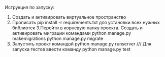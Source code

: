 Иструкция по запуску:
1. Создать и активировать виртуальное пространство
2. Прописать pip install -r requirements.txt для установки всех нужных библиотек
3.Перейти в корневую папку проекта. Создать и активировать миграции командами
python manage.py makemigrations
python manage.py migrate
4. Запустить проект командой
python manage.py runserver
///
Для запуска тестов ввести команду python manage.py test
